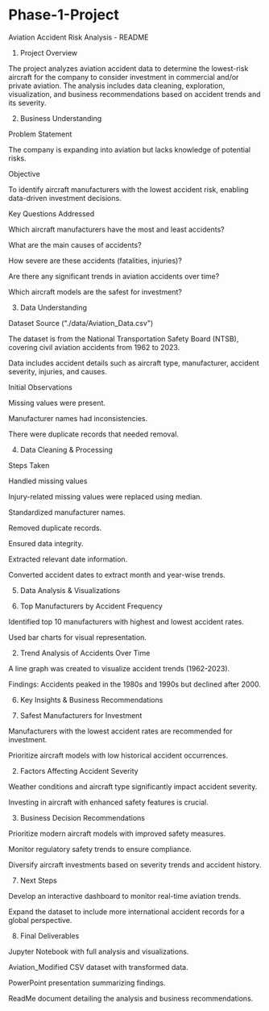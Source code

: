 # Phase-1-Project
Aviation Accident Risk Analysis - README

1. Project Overview

The project analyzes aviation accident data to determine the lowest-risk aircraft for the company to consider investment in commercial and/or private aviation. The analysis includes data cleaning, exploration, visualization, and business recommendations based on accident trends and its severity.

2. Business Understanding

Problem Statement

The company is expanding into aviation but lacks knowledge of potential risks. 

Objective

To identify aircraft manufacturers with the lowest accident risk, enabling data-driven investment decisions.

Key Questions Addressed

Which aircraft manufacturers have the most and least accidents?

What are the main causes of accidents?

How severe are these accidents (fatalities, injuries)?

Are there any significant trends in aviation accidents over time?

Which aircraft models are the safest for investment?

3. Data Understanding

Dataset Source ("./data/Aviation_Data.csv")

The dataset is from the National Transportation Safety Board (NTSB), covering civil aviation accidents from 1962 to 2023.

Data includes accident details such as aircraft type, manufacturer, accident severity, injuries, and causes.

Initial Observations

Missing values were present.

Manufacturer names had inconsistencies.

There were duplicate records that needed removal.

4. Data Cleaning & Processing

Steps Taken

Handled missing values

Injury-related missing values were replaced using median.

Standardized manufacturer names.

Removed duplicate records.

Ensured data integrity.

Extracted relevant date information.

Converted accident dates to extract month and year-wise trends.

5. Data Analysis & Visualizations

1. Top Manufacturers by Accident Frequency

Identified top 10 manufacturers with highest and lowest accident rates.

Used bar charts for visual representation.

2. Trend Analysis of Accidents Over Time

A line graph was created to visualize accident trends (1962-2023).

Findings: Accidents peaked in the 1980s and 1990s but declined after 2000.

6. Key Insights & Business Recommendations

1. Safest Manufacturers for Investment

Manufacturers with the lowest accident rates are recommended for investment.

Prioritize aircraft models with low historical accident occurrences.

2. Factors Affecting Accident Severity

Weather conditions and aircraft type significantly impact accident severity.

Investing in aircraft with enhanced safety features is crucial.

3. Business Decision Recommendations

Prioritize modern aircraft models with improved safety measures.

Monitor regulatory safety trends to ensure compliance.

Diversify aircraft investments based on severity trends and accident history.

7. Next Steps

Develop an interactive dashboard to monitor real-time aviation trends.

Expand the dataset to include more international accident records for a global perspective.

8. Final Deliverables

Jupyter Notebook with full analysis and visualizations.

Aviation_Modified CSV dataset with transformed data.

PowerPoint presentation summarizing findings.

ReadMe document detailing the analysis and business recommendations.
